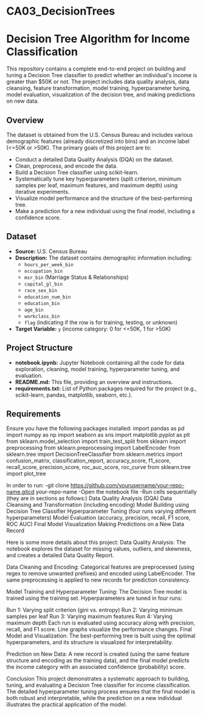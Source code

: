 # CA03_DecisionTrees

# Decision Tree Algorithm for Income Classification

This repository contains a complete end-to-end project on building and tuning a Decision Tree classifier to predict whether an individual's income is greater than \$50K or not. The project includes data quality analysis, data cleansing, feature transformation, model training, hyperparameter tuning, model evaluation, visualization of the decision tree, and making predictions on new data.

## Overview

The dataset is obtained from the U.S. Census Bureau and includes various demographic features (already discretized into bins) and an income label (<=50K or >50K). The primary goals of this project are to:
- Conduct a detailed Data Quality Analysis (DQA) on the dataset.
- Clean, preprocess, and encode the data.
- Build a Decision Tree classifier using scikit-learn.
- Systematically tune key hyperparameters (split criterion, minimum samples per leaf, maximum features, and maximum depth) using iterative experiments.
- Visualize model performance and the structure of the best-performing tree.
- Make a prediction for a new individual using the final model, including a confidence score.

## Dataset

- **Source:** U.S. Census Bureau  
- **Description:** The dataset contains demographic information including:
  - `hours_per_week_bin`
  - `occupation_bin`
  - `msr_bin` (Marriage Status & Relationships)
  - `capital_gl_bin`
  - `race_sex_bin`
  - `education_num_bin`
  - `education_bin`
  - `age_bin`
  - `workclass_bin`
  - `flag` (indicating if the row is for training, testing, or unknown)
- **Target Variable:** `y` (income category: 0 for <=50K, 1 for >50K)

## Project Structure

- **notebook.ipynb:** Jupyter Notebook containing all the code for data exploration, cleaning, model training, hyperparameter tuning, and evaluation.
- **README.md:** This file, providing an overview and instructions.
- **requirements.txt:** List of Python packages required for the project (e.g., scikit-learn, pandas, matplotlib, seaborn, etc.).

## Requirements

Ensure you have the following packages installed:
import pandas as pd
import numpy as np
import seaborn as sns
import matplotlib.pyplot as plt
from sklearn.model_selection import train_test_split
from sklearn import preprocessing
from sklearn.preprocessing import LabelEncoder
from sklearn.tree import DecisionTreeClassifier
from sklearn.metrics import confusion_matrix, classification_report, accuracy_score, f1_score, recall_score, precision_score, roc_auc_score, roc_curve
from sklearn.tree import plot_tree


In order to run:
-git clone https://github.com/yourusername/your-repo-name.gitcd your-repo-name
-Open the notebook file
-Run cells sequentially (they are in sections as follows:)
Data Quality Analysis (DQA)
Data Cleansing and Transformation (including encoding)
Model Building using Decision Tree Classifier
Hyperparameter Tuning (four runs varying different hyperparameters)
Model Evaluation (accuracy, precision, recall, F1 score, ROC AUC)
Final Model Visualization
Making Predictions on a New Data Record


Here is some more details about this project:
Data Quality Analysis:
The notebook explores the dataset for missing values, outliers, and skewness, and creates a detailed Data Quality Report.

Data Cleaning and Encoding:
Categorical features are preprocessed (using regex to remove unwanted prefixes) and encoded using LabelEncoder. The same preprocessing is applied to new records for prediction consistency.

Model Training and Hyperparameter Tuning:
The Decision Tree model is trained using the training set. Hyperparameters are tuned in four runs:

Run 1: Varying split criterion (gini vs. entropy)
Run 2: Varying minimum samples per leaf
Run 3: Varying maximum features
Run 4: Varying maximum depth
Each run is evaluated using accuracy along with precision, recall, and F1 score. Line graphs visualize the performance changes.
Final Model and Visualization:
The best-performing tree is built using the optimal hyperparameters, and its structure is visualized for interpretability.

Prediction on New Data:
A new record is created (using the same feature structure and encoding as the training data), and the final model predicts the income category with an associated confidence (probability) score.

Conclusion
This project demonstrates a systematic approach to building, tuning, and evaluating a Decision Tree classifier for income classification. The detailed hyperparameter tuning process ensures that the final model is both robust and interpretable, while the prediction on a new individual illustrates the practical application of the model.

